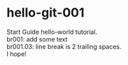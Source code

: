 # hello-git-001
Start Guide hello-world tutorial.  
br001: add some text  
br001.03: line break is 2 trailing spaces.  
I hope!
